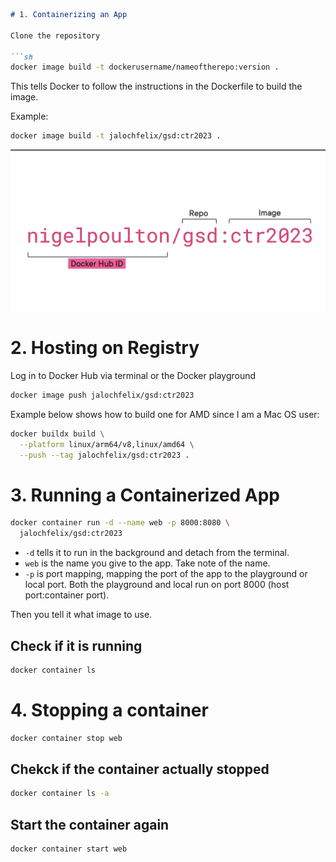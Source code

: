 

```markdown
# 1. Containerizing an App

Clone the repository

```sh
docker image build -t dockerusername/nameoftherepo:version .
```

This tells Docker to follow the instructions in the Dockerfile to build the image.

Example:

```sh
docker image build -t jalochfelix/gsd:ctr2023 .
```

![alt text](<image.png>)

# 2. Hosting on Registry

Log in to Docker Hub via terminal or the Docker playground

```sh
docker image push jalochfelix/gsd:ctr2023
```

Example below shows how to build one for AMD since I am a Mac OS user:

```sh
docker buildx build \
  --platform linux/arm64/v8,linux/amd64 \
  --push --tag jalochfelix/gsd:ctr2023 .
```

# 3. Running a Containerized App

```sh
docker container run -d --name web -p 8000:8080 \
  jalochfelix/gsd:ctr2023
```

- `-d` tells it to run in the background and detach from the terminal.
- `web` is the name you give to the app. Take note of the name.
- `-p` is port mapping, mapping the port of the app to the playground or local port. Both the playground and local run on port 8000 (host port:container port).

Then you tell it what image to use.

## Check if it is running

```sh
docker container ls
```


# 4. Stopping a container

```sh 
docker container stop web
```

## Chekck if the container actually stopped

```sh
docker container ls -a
```

## Start the container again 

```sh 
docker container start web
```